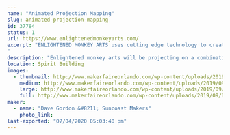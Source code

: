 ```yaml
---
name: "Animated Projection Mapping"
slug: animated-projection-mapping
id: 37784
status: 1
url: https://www.enlightenedmonkeyarts.com/
excerpt: "ENLIGHTENED MONKEY ARTS uses cutting edge technology to create a site specific projection mapping exhibit.  Projections will be shown on 3D objects. Display with include interactive elements including fog machine and smog puffer. 
"
description: "Enlightened monkey arts will be projecting on a combination of 3D structures creating a unique visual experience specific to Maker Fair Orlando."
location: Spirit Building
images:
  - thumbnail: http://www.makerfaireorlando.com/wp-content/uploads/2019/09/Day-time-cakes.jpg
    medium: http://www.makerfaireorlando.com/wp-content/uploads/2019/09/Day-time-cakes.jpg
    large: http://www.makerfaireorlando.com/wp-content/uploads/2019/09/Day-time-cakes.jpg
    full: http://www.makerfaireorlando.com/wp-content/uploads/2019/09/Day-time-cakes.jpg
maker:
  - name: "Dave Gordon &#8211; Suncoast Makers"
    photo_link: 
last-exported: "07/04/2020 05:03:40 pm"
---
```

